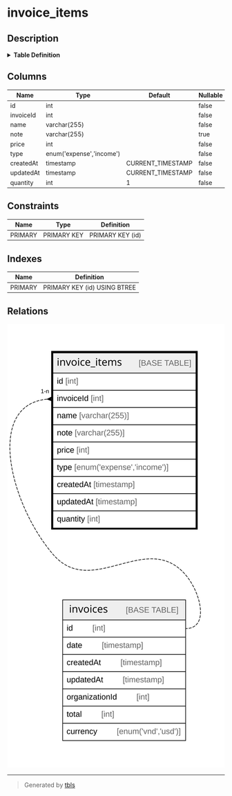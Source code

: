# invoice_items

## Description

<details>
<summary><strong>Table Definition</strong></summary>

```sql
CREATE TABLE `invoice_items` (
  `id` int NOT NULL AUTO_INCREMENT,
  `invoiceId` int NOT NULL,
  `name` varchar(255) NOT NULL,
  `note` varchar(255) DEFAULT NULL,
  `price` int NOT NULL,
  `type` enum('expense','income') NOT NULL,
  `createdAt` timestamp NOT NULL DEFAULT CURRENT_TIMESTAMP,
  `updatedAt` timestamp NOT NULL DEFAULT CURRENT_TIMESTAMP,
  `quantity` int NOT NULL DEFAULT '1',
  PRIMARY KEY (`id`)
) ENGINE=InnoDB AUTO_INCREMENT=[Redacted by tbls] DEFAULT CHARSET=utf8mb3
```

</details>

## Columns

| Name | Type | Default | Nullable | Extra Definition | Children | Parents | Comment |
| ---- | ---- | ------- | -------- | ---------------- | -------- | ------- | ------- |
| id | int |  | false | auto_increment |  |  |  |
| invoiceId | int |  | false |  |  | [invoices](invoices.md) |  |
| name | varchar(255) |  | false |  |  |  |  |
| note | varchar(255) |  | true |  |  |  |  |
| price | int |  | false |  |  |  |  |
| type | enum('expense','income') |  | false |  |  |  |  |
| createdAt | timestamp | CURRENT_TIMESTAMP | false | DEFAULT_GENERATED |  |  |  |
| updatedAt | timestamp | CURRENT_TIMESTAMP | false | DEFAULT_GENERATED |  |  |  |
| quantity | int | 1 | false |  |  |  |  |

## Constraints

| Name | Type | Definition |
| ---- | ---- | ---------- |
| PRIMARY | PRIMARY KEY | PRIMARY KEY (id) |

## Indexes

| Name | Definition |
| ---- | ---------- |
| PRIMARY | PRIMARY KEY (id) USING BTREE |

## Relations

![er](invoice_items.svg)

---

> Generated by [tbls](https://github.com/k1LoW/tbls)
